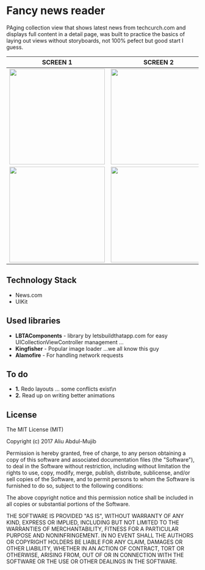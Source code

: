 # Fancy news reader
PAging collection view that shows latest news from techcurch.com and displays full content in a detail page, was built to practice the basics of laying out views without storyboards, not 100% pefect but good start I guess.

|       SCREEN 1  |        SCREEN 2    |   
| ------------- |:-------------:|
|<img src="Screens/1.PNG" width="250" />   | <img src="Screens/2.PNG" width="250" /> |
|<img src="Screens/3.PNG" width="250" />| <img src="Screens/4.PNG" width="250" /> |




## Technology Stack
- News.com
- UIKit


## Used libraries
- **LBTAComponents** - library by letsbuildthatapp.com for easy UICollectionViewController management ...
- **Kingfisher** - Popular image loader ...we all know this guy
- **Alamofire** - For handling network requests

## To do
- **1.** Redo layouts ... some conflicts exist\n
- **2.** Read up on writing better animations

License
----------------

The MIT License (MIT)

Copyright (c) 2017 Aliu Abdul-Mujib

Permission is hereby granted, free of charge, to any person obtaining a copy
of this software and associated documentation files (the "Software"), to deal
in the Software without restriction, including without limitation the rights
to use, copy, modify, merge, publish, distribute, sublicense, and/or sell
copies of the Software, and to permit persons to whom the Software is
furnished to do so, subject to the following conditions:

The above copyright notice and this permission notice shall be included in all
copies or substantial portions of the Software.

THE SOFTWARE IS PROVIDED "AS IS", WITHOUT WARRANTY OF ANY KIND, EXPRESS OR
IMPLIED, INCLUDING BUT NOT LIMITED TO THE WARRANTIES OF MERCHANTABILITY,
FITNESS FOR A PARTICULAR PURPOSE AND NONINFRINGEMENT. IN NO EVENT SHALL THE
AUTHORS OR COPYRIGHT HOLDERS BE LIABLE FOR ANY CLAIM, DAMAGES OR OTHER
LIABILITY, WHETHER IN AN ACTION OF CONTRACT, TORT OR OTHERWISE, ARISING FROM,
OUT OF OR IN CONNECTION WITH THE SOFTWARE OR THE USE OR OTHER DEALINGS IN THE
SOFTWARE.
